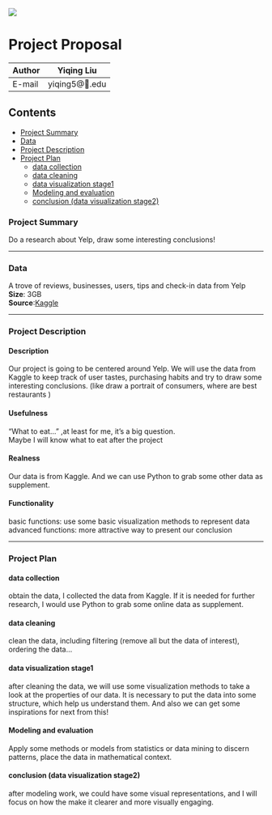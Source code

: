 ![](https://ws1.sinaimg.cn/large/006tNbRwly1fvh59oez3dj304t04uaap.jpg)
# Project Proposal

|Author|Yiqing Liu|
|---|---
|E-mail|yiqing5@:corn:.edu



## Contents

* [Project Summary](#project-summary)
* [Data](#data)
* [Project Description](#project-description)
* [Project Plan](#project-plan)
    * [data collection](#data-collection)
    * [data cleaning](#data-cleaning)
    * [data visualization stage1](#ata-visualization-stage1)
    * [Modeling and evaluation](#Modeling-and-evaluation)
    * [conclusion (data visualization stage2)](#conclusion-(data-visualization-stage2))








### Project Summary
Do a research about Yelp, draw some interesting conclusions!  
****
### Data
A trove of reviews, businesses, users, tips and check-in data from Yelp  
**Size**: 3GB  
**Source**:[Kaggle](https://www.kaggle.com/yelp-dataset/yelp-dataset "Yelp dataset from Kaggle")
****
### Project Description
#### Description
Our project is going to be centered around Yelp. We will use the data from Kaggle to keep track of user tastes, purchasing habits and try to draw some interesting conclusions. (like draw a portrait of consumers, where are best restaurants )  

#### Usefulness
“What to eat…” ,at least for me, it’s a big question.   
Maybe I will know what to eat after the project  

#### Realness
Our data is from Kaggle. And we can use Python to grab some other data as supplement.  

#### Functionality
basic functions: use some basic visualization methods to represent data  
advanced functions: more attractive way to present our conclusion  
****
### Project Plan
#### data collection  
obtain the data, I collected the data from Kaggle. If it is needed for further research, I would use Python to grab some online data as supplement.  

#### data cleaning 
clean the data, including filtering (remove all but the data of interest), ordering the data…  

#### data visualization stage1
after cleaning the data, we will use some visualization methods to take a look at the properties of our data. It is necessary to put the data into some structure, which help us understand them. And also we can get some inspirations for next from this!  

#### Modeling and evaluation 
Apply some methods or models from statistics or data mining to discern patterns, place the data in mathematical context.  

#### conclusion (data visualization stage2)
after modeling work, we could have some visual representations, and I will focus on how the make it clearer and more visually engaging.  



